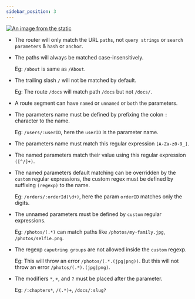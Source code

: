 ```yaml
---
sidebar_position: 3
---
```


[![An image from the static](/img/mdn-url-all.png)](https://developer.mozilla.org/en-US/docs/Learn/Common_questions/What_is_a_URL)


- The router will only match the URL `paths`, not `query strings` or `search parameters` & `hash` or `anchor`.

- The paths will always be matched case-insensitively. 
  
  Eg: `/about` is same as `/About`.

- The trailing slash `/` will not be matched by default.
  
  Eg: The route `/docs` will match path `/docs` but not `/docs/`.

- A route segment can have `named` or `unnamed` or `both` the parameters.

- The parameters name must be defined by prefixing the colon `:` character to the name.
  
  Eg: `/users/:userID`, here the `userID` is the parameter name.

- The parameters name must match this regular expression `[A-Za-z0-9_]`.

- The named parameters match their value using this regular expression `([^/]+)`.

- The named parameters default matching can be overridden by the `custom` regular expressions, the custom regex must be defined by suffixing `(regexp)` to the name.

  Eg: `/orders/:orderId(\d+)`, here the param `orderID` matches only the digits.

- The unnamed parameters must be defined by `custom` regular expressions.

  Eg: `/photos/(.*)` can match paths like `/photos/my-family.jpg`, `/photos/selfie.png`.

- The regexp `caputring groups` are not allowed inside the `custom` regexp.

  Eg: This will throw an error `/photos/(.*.(jpg|png))`. But this will not throw an error `/photos/(.*).(jpg|png)`.

- The modifiers `*`, `+`, and `?` must be placed after the parameter.

  Eg: `/:chapters*`, `/(.*)+`, `/docs/:slug?`